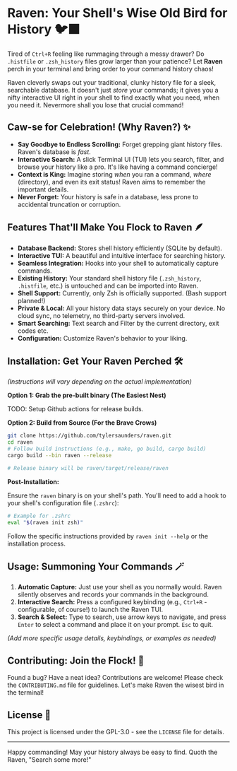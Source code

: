 # Raven: Your Shell's Wise Old Bird for History 🐦‍⬛

Tired of `Ctrl+R` feeling like rummaging through a messy drawer? Do `.histfile` or `.zsh_history` files grow larger than your patience? Let **Raven** perch in your terminal and bring order to your command history chaos!

Raven cleverly swaps out your traditional, clunky history file for a sleek, searchable database. It doesn't just *store* your commands; it gives you a nifty interactive UI right in your shell to find exactly what you need, when you need it. Nevermore shall you lose that crucial command!

## Caw-se for Celebration! (Why Raven?) ✨

*   **Say Goodbye to Endless Scrolling:** Forget grepping giant history files. Raven's database is *fast*.
*   **Interactive Search:** A slick Terminal UI (TUI) lets you search, filter, and browse your history like a pro. It's like having a command concierge!
*   **Context is King:** Imagine storing *when* you ran a command, *where* (directory), and even its exit status! Raven aims to remember the important details.
*   **Never Forget:** Your history is safe in a database, less prone to accidental truncation or corruption.

## Features That'll Make You Flock to Raven 🪶

*   **Database Backend:** Stores shell history efficiently (SQLite by default).
*   **Interactive TUI:** A beautiful and intuitive interface for searching history.
*   **Seamless Integration:** Hooks into your shell to automatically capture commands.
*   **Existing History:** Your standard shell history file (`.zsh_history`, `.histfile`, etc.) is untouched and can be imported into Raven.
*   **Shell Support:** Currently, only Zsh is officially supported. (Bash support planned!)
*   **Private & Local:** All your history data stays securely on your device. No cloud sync, no telemetry, no third-party servers involved.
*   **Smart Searching:** Text search and Filter by the current directory, exit codes etc.
*   **Configuration:** Customize Raven's behavior to your liking.

## Installation: Get Your Raven Perched 🛠️

*(Instructions will vary depending on the actual implementation)*

**Option 1: Grab the pre-built binary (The Easiest Nest)**

TODO: Setup Github actions for release builds.

**Option 2: Build from Source (For the Brave Crows)**

```sh
git clone https://github.com/tylersaunders/raven.git
cd raven
# Follow build instructions (e.g., make, go build, cargo build)
cargo build --bin raven --release

# Release binary will be raven/target/release/raven
```

**Post-Installation:**

Ensure the `raven` binary is on your shell's path.
You'll need to add a hook to your shell's configuration file (`.zshrc`):

```sh
# Example for .zshrc
eval "$(raven init zsh)"
```

Follow the specific instructions provided by `raven init --help` or the installation process.

## Usage: Summoning Your Commands 🪄

1.  **Automatic Capture:** Just use your shell as you normally would. Raven silently observes and records your commands in the background.
2.  **Interactive Search:** Press a configured keybinding (e.g., `Ctrl+R` - configurable, of course!) to launch the Raven TUI.
3.  **Search & Select:** Type to search, use arrow keys to navigate, and press `Enter` to select a command and place it on your prompt. `Esc` to quit.

*(Add more specific usage details, keybindings, or examples as needed)*

## Contributing: Join the Flock! 🤝

Found a bug? Have a neat idea? Contributions are welcome! Please check the `CONTRIBUTING.md` file for guidelines. Let's make Raven the wisest bird in the terminal!

## License 📜

This project is licensed under the GPL-3.0 - see the `LICENSE` file for details.

---

Happy commanding! May your history always be easy to find. Quoth the Raven, "Search some more!"
